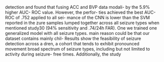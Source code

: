 detection and found that fusing ACC and BVP data modali- by the 5.9% higher AUC- ROC value. However, the perfor-
ties achieved the best AUC- ROC of .752 applied to all sei- mance of the CNN is lower than the SVM reported in the
zure samples lumped together across all seizure types when mentioned study30 (94% sensitivity and .74/24h FAR). One
we trained one generalized model with all seizure types. main reason could be that our dataset contains mainly chil-
Results show the feasibility of seizure detection across a dren, a cohort that tends to exhibit pronounced movement
broad spectrum of seizure types, including but not limited to activity during seizure- free times. Additionally, the study